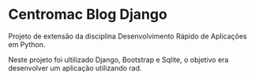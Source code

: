 # Centromac Blog Django

Projeto de extensão da disciplina Desenvolvimento Rápido de Aplicações em Python.

Neste projeto foi ultilizado Django, Bootstrap e Sqlite, o objetivo era desenvolver um aplicação utilizando rad.
